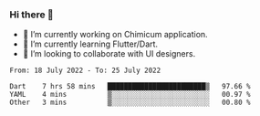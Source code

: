 ### Hi there 👋

<!--
**devcat37/devcat37** is a ✨ _special_ ✨ repository because its `README.md` (this file) appears on your GitHub profile.-->


- 🔭 I’m currently working on Chimicum application.
- 🌱 I’m currently learning Flutter/Dart.
- 👯 I’m looking to collaborate with UI designers.
<!-- - 🤔 I’m looking for help with ... -->

<!--START_SECTION:waka-->

```text
From: 18 July 2022 - To: 25 July 2022

Dart    7 hrs 58 mins   ████████████████████████▒   97.66 %
YAML    4 mins          ▒░░░░░░░░░░░░░░░░░░░░░░░░   00.97 %
Other   3 mins          ▒░░░░░░░░░░░░░░░░░░░░░░░░   00.80 %
```

<!--END_SECTION:waka-->
